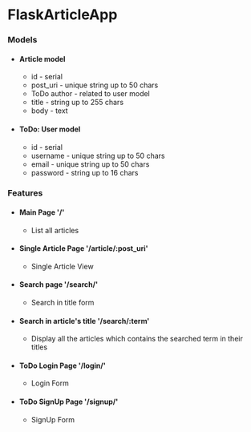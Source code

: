 # FlaskArticleApp

<h3>Models</h3>

<ul>
  <li>
    <h4>Article model</h4>
    <ul>
      <li>id - serial</li>
      <li>post_uri - unique string up to 50 chars</li>
      <li>ToDo author - related to user model</li>
      <li>title - string up to 255 chars</li>
      <li>body - text</li>
    </ul>
  </li>
  <li>
    <h4>ToDo: User model</h4>
    <ul>
      <li>id - serial</li>
      <li>username - unique string up to 50 chars</li>
      <li>email - unique string up to 50 chars </li>
      <li>password - string up to 16 chars</li>
    </ul>
  </li>
</ul>

<h3>Features</h3>
<ul>
  <li>
    <h4>Main Page '/'</h4>
    <ul>
      <li>List all articles</li>
    </ul>
  </li>
  <li>
    <h4>Single Article Page '/article/:post_uri'</h4>
    <ul>
      <li>Single Article View</li>
    </ul>
  </li>
  <li>
    <h4>Search page '/search/'</h4>
    <ul>
      <li>Search in title form</li>
    </ul>
  </li>
  <li>
    <h4>Search in article's title '/search/:term'</h4>
    <ul>
      <li>Display all the articles which contains the searched term in their titles</li>
    </ul>
  </li>
  <li>
    <h4>ToDo Login Page '/login/'</h4>
    <ul>
      <li>Login Form</li>
    </ul>
  </li>
  <li>
    <h4>ToDo SignUp Page '/signup/'</h4>
    <ul>
      <li>SignUp Form</li>
    </ul>
  </li>
</ul>
